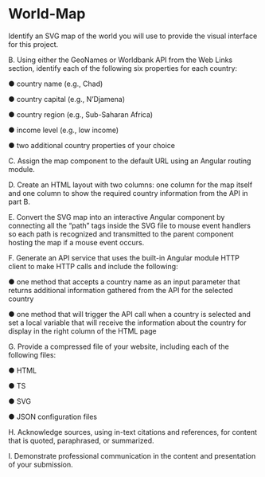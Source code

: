 # World-Map
Identify an SVG map of the world you will use to provide the visual interface for this project.


B.  Using either the GeoNames or Worldbank API from the Web Links section, identify each of the following six properties for each country:

●   country name (e.g., Chad)

●   country capital (e.g., N’Djamena)

●   country region (e.g., Sub-Saharan Africa)

●   income level (e.g., low income)

●   two additional country properties of your choice


C.  Assign the map component to the default URL using an Angular routing module.


D.  Create an HTML layout with two columns: one column for the map itself and one column to show the required country information from the API in part B.


E.  Convert the SVG map into an interactive Angular component by connecting all the “path” tags inside the SVG file to mouse event handlers so each path is recognized and transmitted to the parent component hosting the map if a mouse event occurs.


F.  Generate an API service that uses the built-in Angular module HTTP client to make HTTP calls and include the following:

●   one method that accepts a country name as an input parameter that returns additional information gathered from the API for the selected country

●   one method that will trigger the API call when a country is selected and set a local variable that will receive the information about the country for display in the right column of the HTML page


G.  Provide a compressed file of your website, including each of the following files:

●   HTML

●   TS

●   SVG

●   JSON configuration files


H.  Acknowledge sources, using in-text citations and references, for content that is quoted, paraphrased, or summarized.


I.  Demonstrate professional communication in the content and presentation of your submission.
